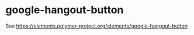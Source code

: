 google-hangout-button
=====================

See https://elements.polymer-project.org/elements/google-hangout-button


